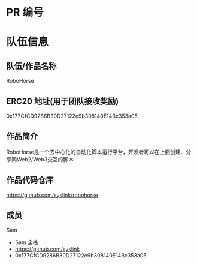 # PR 编号 
# 队伍信息
## 队伍/作品名称
RoboHorse

## ERC20 地址(用于团队接收奖励)
0x177CfCD9286B30D27122e9b308140E14Bc353a05

## 作品简介

RoboHorse是一个去中心化的自动化脚本运行平台，开发者可以在上面创建、分享同Web2/Web3交互的脚本

## 作品代码仓库
https://github.com/syslink/robohorse

## 成员

Sam
- Sam 全栈
- https://github.com/syslink
- 0x177CfCD9286B30D27122e9b308140E14Bc353a05
